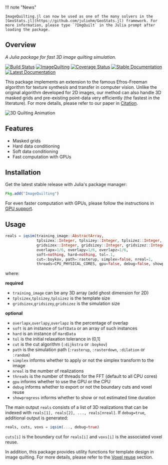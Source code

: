 !!! note "News"

    ImageQuilting.jl can now be used as one of the many solvers in the
    [GeoStats.jl](https://github.com/juliohm/GeoStats.jl) framework. For
    more information, please type `?ImgQuilt` in the Julia prompt after
    loading the package.

## Overview

*A Julia package for fast 3D image quilting simulation.*

[![Build Status](https://travis-ci.org/juliohm/ImageQuilting.jl.svg?branch=master)](https://travis-ci.org/juliohm/ImageQuilting.jl)
[![ImageQuilting](http://pkg.julialang.org/badges/ImageQuilting_0.6.svg)](http://pkg.julialang.org/?pkg=ImageQuilting)
[![Coverage Status](https://coveralls.io/repos/juliohm/ImageQuilting.jl/badge.svg?branch=master)](https://coveralls.io/r/juliohm/ImageQuilting.jl?branch=master)
[![Stable Documentation](https://img.shields.io/badge/docs-stable-blue.svg)](https://juliohm.github.io/ImageQuilting.jl/stable)
[![Latest Documentation](https://img.shields.io/badge/docs-latest-blue.svg)](https://juliohm.github.io/ImageQuilting.jl/latest)

This package implements an extension to the famous Efros-Freeman algorithm for texture synthesis and transfer in computer vision.
Unlike the original algorithm developed for 2D images, our method can also handle 3D masked grids and pre-existing point-data very
efficiently (the fastest in the literature). For more details, please refer to our paper in [Citation](about/citation.md).

![3D Quilting Animation](images/quilting.gif)

## Features

- Masked grids
- Hard data conditioning
- Soft data conditioning
- Fast computation with GPUs

## Installation

Get the latest stable release with Julia's package manager:

```julia
Pkg.add("ImageQuilting")
```

For even faster computation with GPUs, please follow the instructions in [GPU support](gpu-support.md).

## Usage

```julia
reals = iqsim(training_image::AbstractArray,
              tplsizex::Integer, tplsizey::Integer, tplsizez::Integer,
              gridsizex::Integer, gridsizey::Integer, gridsizez::Integer;
              overlapx=1/6, overlapy=1/6, overlapz=1/6,
              soft=nothing, hard=nothing, tol=.1,
              cut=:boykov, path=:rasterup, simplex=false, nreal=1,
              threads=CPU_PHYSICAL_CORES, gpu=false, debug=false, showprogress=false)
```

where:

**required**

- `training_image` can be any 3D array (add ghost dimension for 2D)
- `tplsizex`,`tplsizey`,`tplsizez` is the template size
- `gridsizex`,`gridsizey`,`gridsizez` is the simulation size

**optional**

- `overlapx`,`overlapy`,`overlapz` is the percentage of overlap
- `soft` is an instance of `SoftData` or an array of such instances
- `hard` is an instance of `HardData`
- `tol` is the initial relaxation tolerance in (0,1]
- `cut` is the cut algorithm (`:dijkstra` or `:boykov`)
- `path` is the simulation path (`:rasterup`, `:rasterdown`, `:dilation` or `:random`)
- `simplex` informs whether to apply or not the simplex transform to the image
- `nreal` is the number of realizations
- `threads` is the number of threads for the FFT (default to all CPU cores)
- `gpu` informs whether to use the GPU or the CPU
- `debug` informs whether to export or not the boundary cuts and voxel reuse
- `showprogress` informs whether to show or not estimated time duration

The main output `reals` consists of a list of 3D realizations that can be indexed with
`reals[1], reals[2], ..., reals[nreal]`. If `debug=true`, additional output is generated:

```julia
reals, cuts, voxs = iqsim(..., debug=true)
```

`cuts[i]` is the boundary cut for `reals[i]` and `voxs[i]` is the associated voxel reuse.

In addition, this package provides utility functions for template design in image quilting.
For more details, please refer to the [Voxel reuse](voxel-reuse.md) section.
